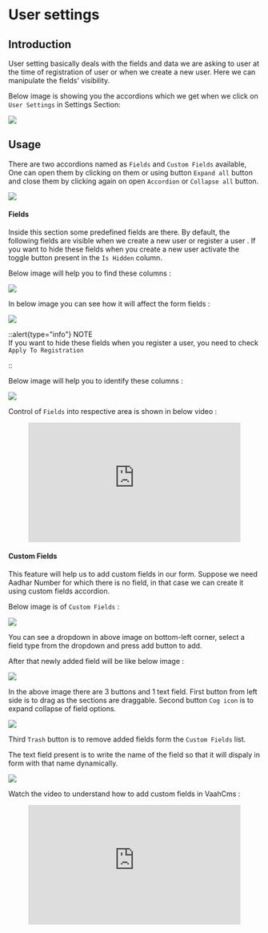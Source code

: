 # User settings

## Introduction
User setting basically deals with the fields and data we are asking to user at the time of registration of user or when we create a new user. Here we can manipulate the fields' visibility.

Below image is showing you the accordions which we get when we click on ```User Settings``` in Settings Section:

<img src="/images/user-settings-1.png">

## Usage

There are two accordions named as `Fields` and `Custom Fields` available, 
One can open them by clicking on them or using button `Expand all` button and close them by clicking again on open `Accordion` or `Collapse all` button. 

<img src="/images/user-settings-2.png">

#### Fields

Inside this section some predefined fields are there. By default, the following fields are visible when we create a new user or register a user .
If you want to hide these fields when you create a new user activate the toggle button present in the `Is Hidden` column.

Below image will help you to find these columns :

<img src="http://img-v5.getdemo.dev/screenshot/fyrchF0Tg2.png">

In below image you can see how it will affect the form fields :

<img src="/images/user-settings-4.png">

::alert{type="info"}
NOTE   
If you want to hide these fields when you register a user, you need to check ```Apply To Registration```

::

Below image will help you to identify these columns :

<img src="/images/user-settings-5.png">

Control of `Fields` into respective area is shown in below video :

<figure>
  <iframe src="https://www.youtube.com/embed/8rYBwiNxwc8" frameborder="0" allowfullscreen="true" style="width: 100%; aspect-ratio: 16/9;"> </iframe>
</figure>


#### Custom Fields

This feature will help us to add custom fields in our form. Suppose we need Aadhar Number for which there is no field, in that case we can create it using custom fields accordion.

Below image is of `Custom Fields` :

<img src="/images/user-settings-7.png">

You can see a dropdown in above image on bottom-left corner, select a field type from the dropdown and press add button to add.

After that newly added field will be like below image :

<img src="/images/user-settings-8.png">

In the above image there are 3 buttons and 1 text field.
First button from left side is to drag as the sections are draggable. Second button `Cog icon` is to expand collapse of field options.

<img src="/images/user-settings-10.png">

Third `Trash` button is to remove added fields form the `Custom Fields` list.

The text field present is to write the name of the field so that it will dispaly in form with that name dynamically.

<img src="/images/user-settings-11.png">

Watch the video to understand how to add custom fields in VaahCms :

<figure>
  <iframe src="https://www.youtube.com/embed/xJWgJLDNNhw" frameborder="0" allowfullscreen="true" style="width: 100%; aspect-ratio: 16/9;"> </iframe>
</figure>

